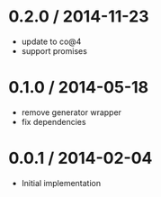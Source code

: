 
0.2.0 / 2014-11-23
==================

  * update to co@4
  * support promises

0.1.0 / 2014-05-18
==================

 * remove generator wrapper
 * fix dependencies

0.0.1 / 2014-02-04
==================

  * Initial implementation
